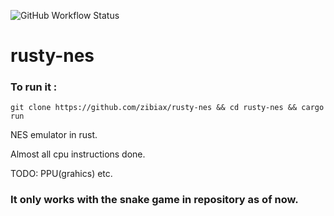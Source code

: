 ![GitHub Workflow Status](https://github.com/zibiax/rusty-nes/actions/workflows/default.yml/badge.svg)

# rusty-nes

### To run it :

`git clone https://github.com/zibiax/rusty-nes && cd rusty-nes && cargo run`

NES emulator in rust.

Almost all cpu instructions done.


TODO: PPU(grahics) etc.

### It only works with the snake game in repository as of now.
